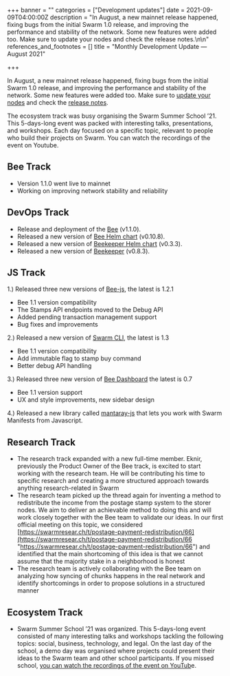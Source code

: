 +++
banner = ""
categories = ["Development updates"]
date = 2021-09-09T04:00:00Z
description = "In August, a new mainnet release happened, fixing bugs from the initial Swarm 1.0 release, and improving the performance and stability of the network. Some new features were added too. Make sure to update your nodes and check the release notes.\n\n"
references_and_footnotes = []
title = "Monthly Development Update — August 2021"

+++

In August, a new mainnet release happened, fixing bugs from the initial Swarm 1.0 release, and improving the performance and stability of the network. Some new features were added too. Make sure to [update your nodes](https://docs.ethswarm.org/docs/working-with-bee/upgrading-bee/) and check the [release notes](https://github.com/ethersphere/bee).

The ecosystem track was busy organising the Swarm Summer School ’21. This 5-days-long event was packed with interesting talks, presentations, and workshops. Each day focused on a specific topic, relevant to people who build their projects on Swarm. You can watch the recordings of the event on Youtube.

## **Bee Track**

- Version 1.1.0 went live to mainnet
- Working on improving network stability and reliability

## **DevOps Track**

- Release and deployment of the [Bee](https://github.com/ethersphere/bee) (v1.1.0).
- Released a new version of [Bee Helm chart](https://github.com/ethersphere/helm/tree/master/charts/bee) (v0.10.8).
- Released a new version of [Beekeeper Helm chart](https://github.com/ethersphere/helm/tree/master/charts/beekeeper) (v0.3.3).
- Released a new version of [Beekeeper](https://github.com/ethersphere/beekeeper) (v0.8.3).

## **JS Track**

1\.) Released three new versions of [Bee-js](https://github.com/ethersphere/bee-js), the latest is 1.2.1

- Bee 1.1 version compatibility
- The Stamps API endpoints moved to the Debug API
- Added pending transaction management support
- Bug fixes and improvements

2\.) Released a new version of [Swarm CLI](https://github.com/ethersphere/swarm-cli), the latest is 1.3

- Bee 1.1 version compatibility
- Add immutable flag to stamp buy command
- Better debug API handling

3\.) Released three new version of [Bee Dashboard](https://github.com/ethersphere/bee-dashboard) the latest is 0.7

- Bee 1.1 version support
- UX and style improvements, new sidebar design

4\.) Released a new library called [mantaray-js](https://github.com/ethersphere/mantaray-js) that lets you work with Swarm Manifests from Javascript.

## **Research Track**

- The research track expanded with a new full-time member. Eknir, previously the Product Owner of the Bee track, is excited to start working with the research team. He will be contributing his time to specific research and creating a more structured approach towards anything research-related in Swarm
- The research team picked up the thread again for inventing a method to redistribute the income from the postage stamp system to the storer nodes. We aim to deliver an achievable method to doing this and will work closely together with the Bee team to validate our ideas. In our first official meeting on this topic, we considered [https://swarmresear.ch/t/postage-payment-redistribution/66](https://swarmresear.ch/t/postage-payment-redistribution/66 "https://swarmresear.ch/t/postage-payment-redistribution/66") and identified that the main shortcoming of this idea is that we cannot assume that the majority stake in a neighborhood is honest
- The research team is actively collaborating with the Bee team on analyzing how syncing of chunks happens in the real network and identify shortcomings in order to propose solutions in a structured manner

## **Ecosystem Track**

- Swarm Summer School ’21 was organized. This 5-days-long event consisted of many interesting talks and workshops tackling the following topics: social, business, technology, and legal. On the last day of the school, a demo day was organised where projects could present their ideas to the Swarm team and other school participants. If you missed school, [you can watch the recordings of the event on YouTub](https://www.youtube.com/playlist?list=PL6fQnFAjtuY-t9UhPHaDCv7wbb7fFP266)e.
